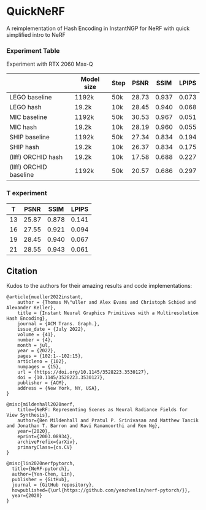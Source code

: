 # QuickNeRF
A reimplementation of Hash Encoding in InstantNGP for NeRF with quick simplified intro to NeRF

### Experiment Table

Experiment with RTX 2060 Max-Q

|                        | Model size | Step | PSNR  | SSIM  | LPIPS |
| ---------------------- | ---------- | ---- | ----- | ----- | ----- |
| LEGO baseline          | 1192k      | 50k  | 28.73 | 0.937 | 0.073 |
| LEGO hash              | 19.2k      | 10k  | 28.45 | 0.940 | 0.068 |
| MIC baseline           | 1192k      | 50k  | 30.53 | 0.967 | 0.051 |
| MIC hash               | 19.2k      | 10k  | 28.19 | 0.960 | 0.055 |
| SHIP baseline          | 1192k      | 50k  | 27.34 | 0.834 | 0.194 |
| SHIP hash              | 19.2k      | 10k  | 26.37 | 0.834 | 0.175 |
| (llff) ORCHID hash     | 19.2k      | 10k  | 17.58 | 0.688 | 0.227 |
| (llff) ORCHID baseline | 1192k      | 50k  | 20.57 | 0.686 | 0.297 |

### T experiment

| T    | PSNR  | SSIM  | LPIPS |
| ---- | ----- | ----- | ----- |
| 13   | 25.87 | 0.878 | 0.141 |
| 16   | 27.55 | 0.921 | 0.094 |
| 19   | 28.45 | 0.940 | 0.067 |
| 21   | 28.55 | 0.943 | 0.061 |

## Citation
Kudos to the authors for their amazing results and code implementations:
```
@article{mueller2022instant,
    author = {Thomas M\"uller and Alex Evans and Christoph Schied and Alexander Keller},
    title = {Instant Neural Graphics Primitives with a Multiresolution Hash Encoding},
    journal = {ACM Trans. Graph.},
    issue_date = {July 2022},
    volume = {41},
    number = {4},
    month = jul,
    year = {2022},
    pages = {102:1--102:15},
    articleno = {102},
    numpages = {15},
    url = {https://doi.org/10.1145/3528223.3530127},
    doi = {10.1145/3528223.3530127},
    publisher = {ACM},
    address = {New York, NY, USA},
}

@misc{mildenhall2020nerf,
    title={NeRF: Representing Scenes as Neural Radiance Fields for View Synthesis},
    author={Ben Mildenhall and Pratul P. Srinivasan and Matthew Tancik and Jonathan T. Barron and Ravi Ramamoorthi and Ren Ng},
    year={2020},
    eprint={2003.08934},
    archivePrefix={arXiv},
    primaryClass={cs.CV}
}

@misc{lin2020nerfpytorch,
  title={NeRF-pytorch},
  author={Yen-Chen, Lin},
  publisher = {GitHub},
  journal = {GitHub repository},
  howpublished={\url{https://github.com/yenchenlin/nerf-pytorch/}},
  year={2020}
}
```
